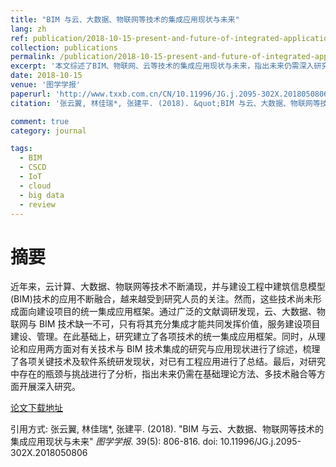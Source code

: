 ```yaml
---
title: "BIM 与云、大数据、物联网等技术的集成应用现状与未来"
lang: zh
ref: publication/2018-10-15-present-and-future-of-integrated-application-of-bim-iot-cloud
collection: publications
permalink: /publication/2018-10-15-present-and-future-of-integrated-application-of-bim-iot-cloud
excerpt: '本文综述了BIM、物联网、云等技术的集成应用现状与未来，指出未来仍需深入研究基础理论及多技术融合方法'
date: 2018-10-15
venue: '图学学报'
paperurl: 'http://www.txxb.com.cn/CN/10.11996/JG.j.2095-302X.2018050806'
citation: '张云翼, 林佳瑞*, 张建平. (2018). &quot;BIM 与云、大数据、物联网等技术的集成应用现状与未来&quot; <i>图学学报</i>. 39(5): 806-816. doi: 10.11996/JG.j.2095-302X.2018050806'

comment: true
category: journal

tags: 
  - BIM
  - CSCD
  - IoT
  - cloud
  - big data
  - review
---
```



摘要
====

近年来，云计算、大数据、物联网等技术不断涌现，并与建设工程中建筑信息模型(BIM)技术的应用不断融合，越来越受到研究人员的关注。然而，这些技术尚未形成面向建设项目的统一集成应用框架。通过广泛的文献调研发现，云、大数据、物联网与 BIM 技术缺一不可，只有将其充分集成才能共同发挥价值，服务建设项目建设、管理。在此基础上，研究建立了各项技术的统一集成应用框架。同时，从理论和应用两方面对有关技术与 BIM 技术集成的研究与应用现状进行了综述，梳理了各项关键技术及软件系统研发现状，对已有工程应用进行了总结。最后，对研究中存在的瓶颈与挑战进行了分析，指出未来仍需在基础理论方法、多技术融合等方面开展深入研究。 

[论文下载地址](http://www.txxb.com.cn/CN/10.11996/JG.j.2095-302X.2018050806)

引用方式: 张云翼, 林佳瑞*, 张建平. (2018). &quot;BIM 与云、大数据、物联网等技术的集成应用现状与未来&quot; <i>图学学报</i>. 39(5): 806-816. doi: 10.11996/JG.j.2095-302X.2018050806